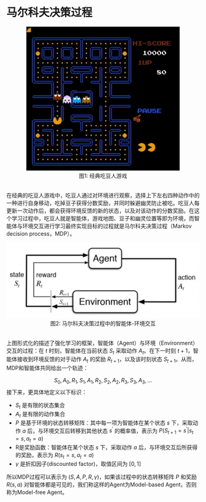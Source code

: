 # 马尔科夫决策过程

<center><img src="https://github.com/ZhangHandi/images-for-paddledocs/blob/main/images/reinforcement_learning/pacman.jpg?raw=true" alt="pacman" style="zoom:80%;" /></center>

<center>
  图1: 经典吃豆人游戏
  <br></br>
</center>

在经典的吃豆人游戏中，吃豆人通过对环境进行观察，选择上下左右四种动作中的一种进行自身移动，吃掉豆子获得分数奖励，并同时躲避幽灵防止被吃。吃豆人每更新一次动作后，都会获得环境反馈的新的状态，以及对该动作的分数奖励。在这个学习过程中，吃豆人就是智能体，游戏地图、豆子和幽灵位置等即为环境，而智能体与环境交互进行学习最终实现目标的过程就是马尔科夫决策过程（Markov decision process，MDP）。

<center><img src="https://github.com/ZhangHandi/images-for-paddledocs/blob/main/images/reinforcement_learning/MDP.png?raw=true" alt="MDP" style="zoom:60%" /></center>

<center>
  图2: 马尔科夫决策过程中的智能体-环境交互
  <br></br>
</center>

上图形式化的描述了强化学习的框架，智能体（Agent）与环境（Environment）交互的过程：在 $t$ 时刻，智能体在当前状态 $S_t$ 采取动作 $A_t$。在下一时刻 $t+1$，智能体接收到环境反馈的对于动作 $A_t$ 的奖励 $R_{t+1}$，以及该时刻状态 $S_{t+1}$。从而，MDP和智能体共同给出一个轨迹：

$$
S_0,A_0,R_1,S_1,A_1,R_2,S_2,A_2,R_3,S_3,A_3,...
$$
接下来，更具体地定义以下标识：

* $S_t$ 是有限的状态集合
* $A_t$ 是有限的动作集合
* $P$ 是基于环境的状态转移矩阵：其中每一项为智能体在某个状态 $s$ 下，采取动作 $a$ 后，与环境交互后转移到其他状态 $s^{'}$ 的概率值，表示为 $P(S_{t+1}=s^{'}|s_{t}=s,a_{t}=a)$
* R是奖励函数：智能体在某个状态 $s$ 下，采取动作 $a$ 后，与环境交互后所获得的奖励，表示为 $R(s_{t}=s,a_{t}=a)$
* $\gamma$ 是折扣因子(discounted factor)，取值区间为 $[0,1]$

所以MDP过程可以表示为 $(S,A,P,R,\gamma)$，如果该过程中的状态转移矩阵 $P$ 和奖励 $R(s,a)$ 对智能体都是可见的，我们称这样的Agent为Model-based Agent，否则称为Model-free Agent。